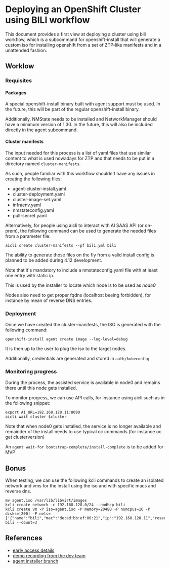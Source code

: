 # **Deploying an OpenShift Cluster using BILI workflow**

This document provides a first view at deploying a cluster using bili workflow, which is a subcommand for openshift-install that will generate a custom iso for installing openshift from a set of ZTP-like manifests and in a unattended fashion.

## **Worklow**

### **Requisites**

#### **Packages**

A special openshift-install binary built with agent support must be used. In the future, this will be part of the regular openshift-install binary.

Additionally, NMState needs to be installed and NetworkManager should have a minimum version of 1.30. In the future, this will also be included directly in the agent subcommand.

#### **Cluster manifests**

The input needed for this process is a list of yaml files that use similar content to what is used nowadays for ZTP and that needs to be put in a directory named `cluster-manifests`.

As such, people familiar with this workflow shouldn't have any issues in creating the following files:

- agent-cluster-install.yaml
- cluster-deployment.yaml
- cluster-image-set.yaml
- infraenv.yaml
- nmstateconfig.yaml
- pull-secret.yaml

Alternatively, for people using aicli to interact with AI SAAS API (or on-prem), the following command can be used to generate the needed files from a parameter file:

```
aicli create cluster-manifests --pf bili.yml bili
```

The ability to generate those files on the fly from a valid install config is planned to be added during 4.12 development.

Note that it's mandatory to include a nmstateconfig.yaml file with at least one entry with static ip.

This is used by the installer to locate which node is to be used as *node0*

Nodes also need to get proper fqdns (localhost beeing forbidden), for instance by mean of reverse DNS entries.

### **Deployment**

Once we have created the cluster-manifests, the ISO is generated with the following command:

```
openshift-install agent create image --log-level=debug
```

It is then up to the user to plug the iso to the target nodes.

Additionally, credentials are generated and stored in `auth/kubeconfig`

### **Monitoring progress**

During the process, the assisted service is available in node0 and remains there until this node gets installed.

To monitor progress, we can use API calls, for instance using aicli such as in the following snippet:

```
export AI_URL=192.168.128.11:8090
aicli wait cluster $cluster
```

Note that when node0 gets installed, the service is no longer available and remainder of the install needs to use typical oc commands (for instance oc get clusterversion)

An `agent wait-for bootstrap-complete/install-complete` is to be added for MVP

## **Bonus**

When testing, we can use the following kcli commands to create an isolated network and vms for the install using the iso and with specific macs and reverse dns.

```
mv agent.iso /var/lib/libvirt/images
kcli create network -c 192.168.128.0/24 --nodhcp bili
kcli create vm -P iso=agent.iso -P memory=20480 -P numcpus=16 -P disks=[200] -P nets=['{"name":"bili","mac":"de:ad:bb:ef:00:21","ip":"192.168.128.11","reservedns":"true"}'] bili --count=3
```

## **References**

- [early access details](https://source.redhat.com/groups/public/agent/agent_team_blog/internal_early_access_build)
- [demo recording from the dev team](https://drive.google.com/file/d/1cUX0KjaTH1IpBoYeC8lzdfJomCzaHPvh/view?usp=sharing)
- [agent installer branch](https://github.com/openshift/installer/blob/agent-installer)
